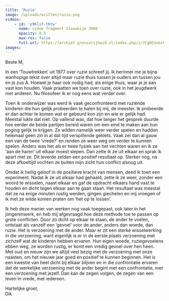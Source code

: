 ```yaml
---
title: 'Ruzie'
image: /uploads/written/ruzie.png
videos:
    - id: 'p9KlsT-tKtw'
      name: video fragment Slowakije 2008
      opacity: 0.5
      max-res: false
      full-url: https://archief.grensvrijheid.nl/index.php/s/7CgN5SnGrFQaxak
images:
---
```


Beste M,

In een ‘Touwtrekken’ uit 1977 over ruzie schreef jij. 
Ik herinner me je bijna wanhopige tekst over altijd maar ruzie thuis tussen je ouders en tussen jou en je zus A. Hoewel je haar ook nodig had, als enige thuis, waar je je aan vast kon houden.
Vaak praatten we toen over ruzie, ook in het jeugdwerk met anderen. Nu filosofeer ik er nog eens wat verder over.

Toen ik onderwijzer was werd ik vaak geconfronteerd met ruziënde kinderen die hun gelijk probeerden te halen bij mij, de meester. Ik probeerde er dan achter te komen wat er gebeurd kon zijn en wie er gelijk had. Meestal lukte dat niet. Op vallend was, dat hoe langer het gesprek duurde hoe eerder de beide partijen bereid waren om een eind te maken aan hun poging gelijk te krijgen. Ze wilden namelijk weer verder spelen en hadden helemaal geen zin in al dat tijd verspillende geklets. Vaak zei dan al gauw een van de twee ‘vrede?’ en renden ze weer weg om verder te kunnen spelen. Anders was het als er twee fysiek aan het vechten waren en ik ze ‘aan de haren’ uit elkaar moest slepen. Dan zette ik ze uit elkaar en sprak ik apart met ze. Dit leverde zelden een positief resultaat op. Sterker nog, na deze afkoeltijd vochten ze buiten mijn zicht hun conflict alsnog uit. 

Omdat ik heilig geloof in  de positieve kracht van mensen, deed ik toen een experiment. Nadat ik ze uit elkaar had gehaald, zette ik ze weer, zonder een woord te wisselen, naast elkaar en gaf de opdracht elkaars hand vast te houden en dicht tegen elkaar aan te gaan staan. Het resultaat was meestal dat ze na enige minuten rustig werden, gingen giechelen en mij vroegen of ik met ze wilde komen praten om ‘het op te lossen’. 

Ik heb deze manier van werken nog vaak toegepast, ook later in het jongerenwerk, en heb mij afgevraagd hoe deze methode toe te passen op grote conflicten. 
Door zo dicht op elkaar te staan, de ander te voelen, ontstaat als vanzelf een ‘gevoel’ voor de ander, anders dan woede, dan ruzie. Het is verzoening met de ander. Maar er zit een sterke wisselwerking in die verzoening, want eigenlijk is er in de eerste plaats verzoening met zichzelf wat de kinderen hebben ervaren. Hun eigen woede, ruziegevoelens ebben weg, ze worden rustig, er komt een vredig gevoel over hen heen. Met oud en nieuw zijn we altijd veel bezig met de verzoening met onze naasten, om het nieuwe jaar goed en positief te kunnen beginnen. Het is een kwestie van heel dicht bij elkaar blijven en in die confrontatie ervaren dat de werkelijke verzoening met de ander begint met een confrontatie, met een verzoening met jezelf. Dan kan de zegen volgen, de zegen van een leven in vrede, met iedereen.

Hartelijke groet,<br/>
Dik 
